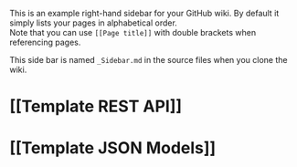 This is an example right-hand sidebar for your GitHub wiki.
By default it simply lists your pages in alphabetical order.<br/>
Note that you can use `[[Page title]]` with double brackets when referencing pages.

This side bar is named `_Sidebar.md` in the source files when you clone the wiki.

# [[Template REST API]]

# [[Template JSON Models]]
